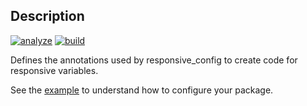 ## Description

[![analyze](https://github.com/marcsanny/responsive-config/actions/workflows/analyze-responsive-config.yml/badge.svg)](https://github.com/marcsanny/responsive-config/actions/workflows/analyze-responsive-annotation.yml)
[![build](https://github.com/marcsanny/responsive-config/actions/workflows/publish-packages.yml/badge.svg)](https://github.com/marcsanny/responsive-config/actions/workflows/publish-packages.yml)

Defines the annotations used by responsive_config 
to create code for responsive variables.

See the [example](https://github.com/marcsanny/responsive-config/tree/main/example) to understand how to configure your package.
